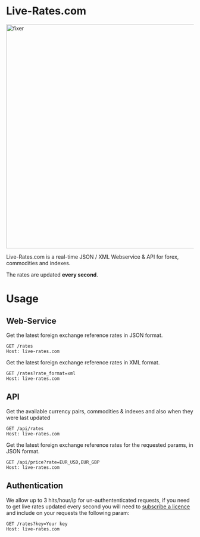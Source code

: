 # Live-Rates.com

<img src="https://www.live-rates.com/img/header-bg.jpg" alt="fixer" width=600 align="middle">

Live-Rates.com is a real-time JSON / XML Webservice & API for forex, commodities and indexes.

The rates are updated **every second**.

# Usage

## Web-Service

Get the latest foreign exchange reference rates in JSON format.

```http
GET /rates
Host: live-rates.com
```

Get the latest foreign exchange reference rates in XML format.

```http
GET /rates?rate_format=xml
Host: live-rates.com
```

## API

Get the available currency pairs, commodities & indexes and also when they were last updated

```http
GET /api/rates
Host: live-rates.com
```

Get the latest foreign exchange reference rates for the requested params, in JSON format.

```http
GET /api/price?rate=EUR_USD,EUR_GBP
Host: live-rates.com
```

## Authentication

We allow up to 3 hits/hour/ip for un-authententicated requests, if you need to get live rates updated every second you will need to [subscribe a licence](https://www.live-rates.com/#pricing) and include on your requests the following param:


```http
GET /rates?key=Your key
Host: live-rates.com
```

